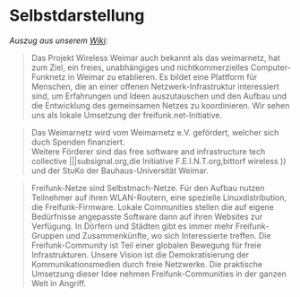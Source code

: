 # Selbstdarstellung


*Auszug aus unserem [Wiki](http://wireless.subsignal.org/index.php?title=Selbstdarstellung):*

> Das Projekt Wireless Weimar auch bekannt als das weimarnetz, hat zum Ziel, ein freies, unabhängiges und nichtkommerzielles Computer-Funknetz in Weimar zu etablieren. Es bildet eine Plattform für Menschen, die an einer offenen Netzwerk-Infrastruktur interessiert sind, um Erfahrungen und Ideen auszutauschen und den Aufbau und die Entwicklung des gemeinsamen Netzes zu koordinieren. Wir sehen uns als lokale Umsetzung der freifunk.net-Initiative.

> Das Weimarnetz wird vom Weimarnetz e.V. gefördert, welcher sich duch Spenden finanziert.  
Weitere Förderer sind das free software and infrastructure tech collective |||subsignal.org,die Initiative
F.E.I.N.T.org,bittorf wireless )) und der StuKo der Bauhaus-Universität Weimar.

> Freifunk-Netze sind Selbstmach-Netze. Für den Aufbau nutzen Teilnehmer auf ihren WLAN-Routern, eine spezielle Linuxdistribution, die Freifunk-Firmware. Lokale Communities stellen die auf eigene Bedürfnisse angepasste Software dann auf ihren Websites zur Verfügung. In Dörfern und Städten gibt es immer mehr Freifunk-Gruppen und Zusammenkünfte, wo sich Interessierte treffen. Die Freifunk-Community ist Teil einer globalen Bewegung für freie Infrastrukturen. Unsere Vision ist die Demokratisierung der Kommunikationsmedien durch freie Netzwerke. Die praktische Umsetzung dieser Idee nehmen Freifunk-Communities in der ganzen Welt in Angriff.